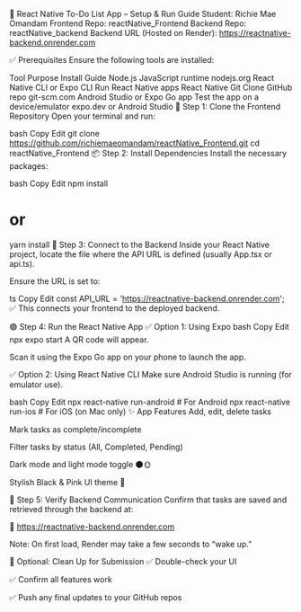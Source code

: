 📱 React Native To-Do List App – Setup & Run Guide
Student: Richie Mae Omandam
Frontend Repo: reactNative_Frontend
Backend Repo: reactNative_backend
Backend URL (Hosted on Render): https://reactnative-backend.onrender.com

✅ Prerequisites
Ensure the following tools are installed:


Tool	Purpose	Install Guide
Node.js	JavaScript runtime	nodejs.org
React Native CLI or Expo CLI	Run React Native apps	React Native
Git	Clone GitHub repo	git-scm.com
Android Studio or Expo Go app	Test the app on a device/emulator	expo.dev or Android Studio
🧩 Step 1: Clone the Frontend Repository
Open your terminal and run:

bash
Copy
Edit
git clone https://github.com/richiemaeomandam/reactNative_Frontend.git
cd reactNative_Frontend
📦 Step 2: Install Dependencies
Install the necessary packages:

bash
Copy
Edit
npm install
# or
yarn install
🔗 Step 3: Connect to the Backend
Inside your React Native project, locate the file where the API URL is defined (usually App.tsx or api.ts).

Ensure the URL is set to:

ts
Copy
Edit
const API_URL = 'https://reactnative-backend.onrender.com';
✅ This connects your frontend to the deployed backend.

🟣 Step 4: Run the React Native App
✅ Option 1: Using Expo
bash
Copy
Edit
npx expo start
A QR code will appear.

Scan it using the Expo Go app on your phone to launch the app.

✅ Option 2: Using React Native CLI
Make sure Android Studio is running (for emulator use).

bash
Copy
Edit
npx react-native run-android   # For Android
npx react-native run-ios       # For iOS (on Mac only)
✨ App Features
Add, edit, delete tasks

Mark tasks as complete/incomplete

Filter tasks by status (All, Completed, Pending)

Dark mode and light mode toggle 🌑🌞

Stylish Black & Pink UI theme 🎀

🧪 Step 5: Verify Backend Communication
Confirm that tasks are saved and retrieved through the backend at:

🔗 https://reactnative-backend.onrender.com

Note: On first load, Render may take a few seconds to “wake up.”

🧼 Optional: Clean Up for Submission
✅ Double-check your UI

✅ Confirm all features work

✅ Push any final updates to your GitHub repos
